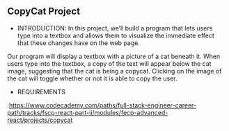 ## CopyCat Project

* INTRODUCTION: 
In this project, we’ll build a program that lets users type into a textbox and allows them to visualize the immediate effect that these changes have on the web page.

Our program will display a textbox with a picture of a cat beneath it. When users type into the textbox, a copy of the text will appear below the cat image, suggesting that the cat is being a copycat. Clicking on the image of the cat will toggle whether or not it is able to copy the user.

* REQUIREMENTS

:https://www.codecademy.com/paths/full-stack-engineer-career-path/tracks/fscp-react-part-ii/modules/fecp-advanced-react/projects/copycat